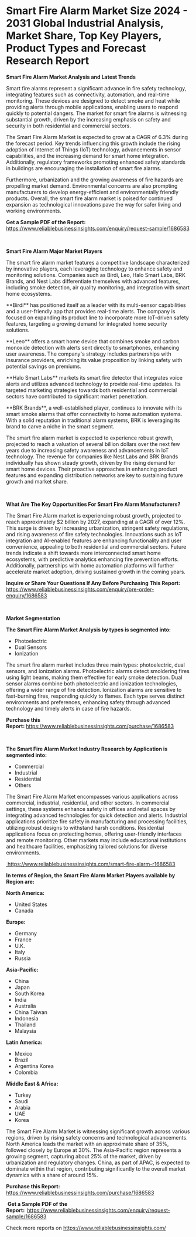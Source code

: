 <p><h1>Smart Fire Alarm Market Size 2024 - 2031 Global Industrial Analysis, Market Share, Top Key Players, Product Types and Forecast Research Report</h1></p><p><strong>Smart Fire Alarm Market Analysis and Latest Trends</strong></p>
<p><p>Smart fire alarms represent a significant advance in fire safety technology, integrating features such as connectivity, automation, and real-time monitoring. These devices are designed to detect smoke and heat while providing alerts through mobile applications, enabling users to respond quickly to potential dangers. The market for smart fire alarms is witnessing substantial growth, driven by the increasing emphasis on safety and security in both residential and commercial sectors.</p><p>The Smart Fire Alarm Market is expected to grow at a CAGR of 6.3% during the forecast period. Key trends influencing this growth include the rising adoption of Internet of Things (IoT) technology, advancements in sensor capabilities, and the increasing demand for smart home integration. Additionally, regulatory frameworks promoting enhanced safety standards in buildings are encouraging the installation of smart fire alarms. </p><p>Furthermore, urbanization and the growing awareness of fire hazards are propelling market demand. Environmental concerns are also prompting manufacturers to develop energy-efficient and environmentally friendly products. Overall, the smart fire alarm market is poised for continued expansion as technological innovations pave the way for safer living and working environments.</p></p>
<p><strong>Get a Sample PDF of the Report:&nbsp;</strong> <a href="https://www.reliablebusinessinsights.com/enquiry/request-sample/1686583?utm_campaign=39&utm_medium=2&utm_source=Github&utm_content=ia&utm_term=31122024&utm_id=smart-fire-alarm">https://www.reliablebusinessinsights.com/enquiry/request-sample/1686583</a></p>
<p>&nbsp;</p>
<p><strong>Smart Fire Alarm Major Market Players</strong></p>
<p><p>The smart fire alarm market features a competitive landscape characterized by innovative players, each leveraging technology to enhance safety and monitoring solutions. Companies such as Birdi, Leo, Halo Smart Labs, BRK Brands, and Nest Labs differentiate themselves with advanced features, including smoke detection, air quality monitoring, and integration with smart home ecosystems.</p><p>**Birdi** has positioned itself as a leader with its multi-sensor capabilities and a user-friendly app that provides real-time alerts. The company is focused on expanding its product line to incorporate more IoT-driven safety features, targeting a growing demand for integrated home security solutions.</p><p>**Leeo** offers a smart home device that combines smoke and carbon monoxide detection with alerts sent directly to smartphones, enhancing user awareness. The company's strategy includes partnerships with insurance providers, enriching its value proposition by linking safety with potential savings on premiums.</p><p>**Halo Smart Labs** markets its smart fire detector that integrates voice alerts and utilizes advanced technology to provide real-time updates. Its targeted marketing strategies towards both residential and commercial sectors have contributed to significant market penetration.</p><p>**BRK Brands**, a well-established player, continues to innovate with its smart smoke alarms that offer connectivity to home automation systems. With a solid reputation in traditional alarm systems, BRK is leveraging its brand to carve a niche in the smart segment.</p><p>The smart fire alarm market is expected to experience robust growth, projected to reach a valuation of several billion dollars over the next few years due to increasing safety awareness and advancements in IoT technology. The revenue for companies like Nest Labs and BRK Brands individually has shown steady growth, driven by the rising demand for smart home devices. Their proactive approaches in enhancing product features and expanding distribution networks are key to sustaining future growth and market share.</p></p>
<p>&nbsp;</p>
<p><strong>What Are The Key Opportunities For Smart Fire Alarm Manufacturers?</strong></p>
<p><p>The Smart Fire Alarm market is experiencing robust growth, projected to reach approximately $2 billion by 2027, expanding at a CAGR of over 12%. This surge is driven by increasing urbanization, stringent safety regulations, and rising awareness of fire safety technologies. Innovations such as IoT integration and AI-enabled features are enhancing functionality and user convenience, appealing to both residential and commercial sectors. Future trends indicate a shift towards more interconnected smart home ecosystems, with predictive analytics enhancing fire prevention efforts. Additionally, partnerships with home automation platforms will further accelerate market adoption, driving sustained growth in the coming years.</p></p>
<p><strong>Inquire or Share Your Questions If Any Before Purchasing This Report:</strong> <a href="https://www.reliablebusinessinsights.com/enquiry/pre-order-enquiry/1686583?utm_campaign=39&utm_medium=2&utm_source=Github&utm_content=ia&utm_term=31122024&utm_id=smart-fire-alarm">https://www.reliablebusinessinsights.com/enquiry/pre-order-enquiry/1686583</a></p>
<p>&nbsp;</p>
<p><strong>Market Segmentation</strong></p>
<p><strong>The Smart Fire Alarm Market Analysis by types is segmented into:</strong></p>
<p><ul><li>Photoelectric</li><li>Dual Sensors</li><li>Ionization</li></ul></p>
<p><p>The smart fire alarm market includes three main types: photoelectric, dual sensors, and ionization alarms. Photoelectric alarms detect smoldering fires using light beams, making them effective for early smoke detection. Dual sensor alarms combine both photoelectric and ionization technologies, offering a wider range of fire detection. Ionization alarms are sensitive to fast-burning fires, responding quickly to flames. Each type serves distinct environments and preferences, enhancing safety through advanced technology and timely alerts in case of fire hazards.</p></p>
<p><strong>Purchase this Report:&nbsp;</strong><a href="https://www.reliablebusinessinsights.com/purchase/1686583?utm_campaign=39&utm_medium=2&utm_source=Github&utm_content=ia&utm_term=31122024&utm_id=smart-fire-alarm">https://www.reliablebusinessinsights.com/purchase/1686583</a></p>
<p>&nbsp;</p>
<p><strong>The Smart Fire Alarm Market Industry Research by Application is segmented into:</strong></p>
<p><ul><li>Commercial</li><li>Industrial</li><li>Residential</li><li>Others</li></ul></p>
<p><p>The Smart Fire Alarm Market encompasses various applications across commercial, industrial, residential, and other sectors. In commercial settings, these systems enhance safety in offices and retail spaces by integrating advanced technologies for quick detection and alerts. Industrial applications prioritize fire safety in manufacturing and processing facilities, utilizing robust designs to withstand harsh conditions. Residential applications focus on protecting homes, offering user-friendly interfaces and remote monitoring. Other markets may include educational institutions and healthcare facilities, emphasizing tailored solutions for diverse environments.</p></p>
<p><a href="https://www.reliablebusinessinsights.com/smart-fire-alarm-r1686583?utm_campaign=39&utm_medium=2&utm_source=Github&utm_content=ia&utm_term=31122024&utm_id=smart-fire-alarm">&nbsp;https://www.reliablebusinessinsights.com/smart-fire-alarm-r1686583</a></p>
<p><strong>In terms of Region, the Smart Fire Alarm Market Players available by Region are:</strong></p>
<p>
    <p> <strong> North America: </strong>
        <ul>
            <li>United States</li>
            <li>Canada</li>
        </ul>
        </p> 
    <p> <strong> Europe: </strong>
        <ul>
            <li>Germany</li>
            <li>France</li>
            <li>U.K.</li>
            <li>Italy</li>
            <li>Russia</li>
        </ul>
        </p> 
    <p> <strong> Asia-Pacific: </strong>
        <ul>
            <li>China</li>
            <li>Japan</li>
            <li>South Korea</li>
            <li>India</li>
            <li>Australia</li>
            <li>China Taiwan</li>
            <li>Indonesia</li>
            <li>Thailand</li>
            <li>Malaysia</li>
        </ul>
        </p> 
    <p> <strong> Latin America: </strong>
        <ul>
            <li>Mexico</li>
            <li>Brazil</li>
            <li>Argentina Korea</li>
            <li>Colombia</li>
        </ul>
        </p> 
    <p> <strong> Middle East & Africa: </strong>
        <ul>
            <li>Turkey</li>
            <li>Saudi</li>
            <li>Arabia</li>
            <li>UAE</li>
            <li>Korea</li>
        </ul>
    </p>
    </p>
<p><p>The Smart Fire Alarm Market is witnessing significant growth across various regions, driven by rising safety concerns and technological advancements. North America leads the market with an approximate share of 35%, followed closely by Europe at 30%. The Asia-Pacific region represents a growing segment, capturing about 25% of the market, driven by urbanization and regulatory changes. China, as part of APAC, is expected to dominate within that region, contributing significantly to the overall market dynamics with a share of around 15%.</p></p>
<p><strong>Purchase this Report: </strong><a href="https://www.reliablebusinessinsights.com/purchase/1686583?utm_campaign=39&utm_medium=2&utm_source=Github&utm_content=ia&utm_term=31122024&utm_id=smart-fire-alarm">https://www.reliablebusinessinsights.com/purchase/1686583</a></p>
<p>&nbsp;<strong>Get a Sample PDF of the Report:&nbsp;&nbsp;</strong><a href="https://www.reliablebusinessinsights.com/enquiry/request-sample/1686583?utm_campaign=39&utm_medium=2&utm_source=Github&utm_content=ia&utm_term=31122024&utm_id=smart-fire-alarm">https://www.reliablebusinessinsights.com/enquiry/request-sample/1686583</a></p>
<p><strong></strong></p>
<p>Check more reports on <a href="https://www.reliablebusinessinsights.com/?utm_campaign=39&utm_medium=2&utm_source=Github&utm_content=ia&utm_term=31122024&utm_id=smart-fire-alarm">https://www.reliablebusinessinsights.com/</a></p>